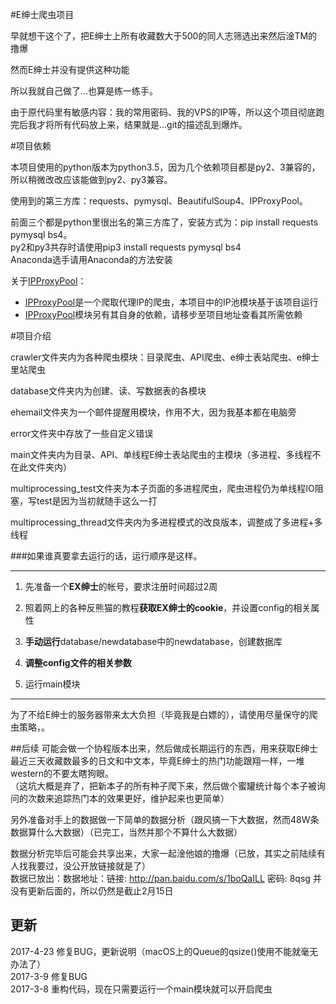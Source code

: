 #E绅士爬虫项目

早就想干这个了，把E绅士上所有收藏数大于500的同人志筛选出来然后淦TM的撸爆

然而E绅士并没有提供这种功能

所以我就自己做了...也算是练一练手。

由于原代码里有敏感内容：我的常用密码、我的VPS的IP等，所以这个项目彻底跑完后我才将所有代码放上来，结果就是...git的描述乱到爆炸。  

#项目依赖

本项目使用的python版本为python3.5，因为几个依赖项目都是py2、3兼容的，所以稍微改改应该能做到py2、py3兼容。

使用到的第三方库：requests、pymysql、BeautifulSoup4、IPProxyPool。  

前面三个都是python里很出名的第三方库了，安装方式为：pip install requests pymysql bs4。  
py2和py3共存时请使用pip3 install requests pymysql bs4  
Anaconda选手请用Anaconda的方法安装

关于[IPProxyPool](https://github.com/qiyeboy/IPProxyPool)：

* [IPProxyPool](https://github.com/qiyeboy/IPProxyPool)是一个爬取代理IP的爬虫，本项目中的IP池模块基于该项目运行
* [IPProxyPool](https://github.com/qiyeboy/IPProxyPool)模块另有其自身的依赖，请移步至项目地址查看其所需依赖

#项目介绍

crawler文件夹内为各种爬虫模块：目录爬虫、API爬虫、e绅士表站爬虫、e绅士里站爬虫

database文件夹内为创建、读、写数据表的各模块

ehemail文件夹为一个邮件提醒用模块，作用不大，因为我基本都在电脑旁

error文件夹中存放了一些自定义错误

main文件夹内为目录、API、单线程E绅士表站爬虫的主模块（多进程、多线程不在此文件夹内）

multiprocessing_test文件夹为本子页面的多进程爬虫，爬虫进程仍为单线程IO阻塞，写test是因为当初就随手这么一打

multiprocessing_thread文件夹内为多进程模式的改良版本，调整成了多进程+多线程

###如果谁真要拿去运行的话，运行顺序是这样。
___
1. 先准备一个**EX绅士**的帐号，要求注册时间超过2周

2. 照着网上的各种反熊猫的教程**获取EX绅士的cookie**，并设置config的相关属性

3. **手动运行**database/newdatabase中的newdatabase，创建数据库

4. **调整config文件的相关参数**

4. 运行main模块
___
为了不给E绅士的服务器带来太大负担（毕竟我是白嫖的），请使用尽量保守的爬虫策略，。



##后续
可能会做一个协程版本出来，然后做成长期运行的东西，用来获取E绅士最近三天收藏数最多的日文和中文本，毕竟E绅士的热门功能跟翔一样，一堆western的不要太瞎狗眼。  
（这坑大概是弃了，把新本子的所有种子爬下来，然后做个蜜罐统计每个本子被询问的次数来追踪热门本的效果更好，维护起来也更简单）


另外准备对手上的数据做一下简单的数据分析（跟风搞一下大数据，然而48W条数据算什么大数据）（已完工，当然并那个不算什么大数据）

数据分析完毕后可能会共享出来，大家一起淦他娘的撸爆（已放，其实之前陆续有人找我要过，没公开放链接就是了）  
数据已放出：数据地址：链接: http://pan.baidu.com/s/1boQaILL 密码: 8qsg  并没有更新后面的，所以仍然是截止2月15日

## 更新
2017-4-23 修复BUG，更新说明（macOS上的Queue的qsize()使用不能就毫无办法了）  
2017-3-9 修复BUG  
2017-3-8 重构代码，现在只需要运行一个main模块就可以开启爬虫
